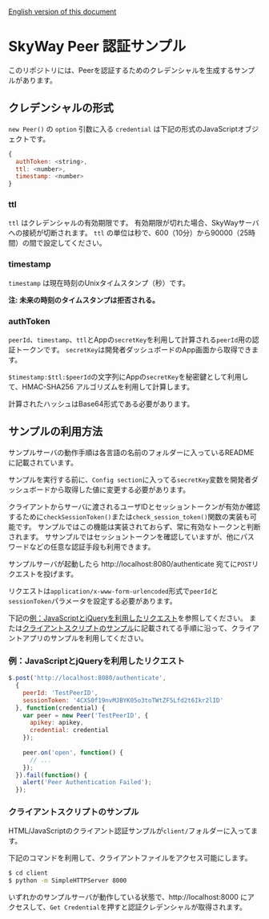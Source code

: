 [English version of this document](./README.md)

# SkyWay Peer 認証サンプル

このリポジトリには、Peerを認証するためのクレデンシャルを生成するサンプルがあります。

## クレデンシャルの形式

`new Peer()` の `option` 引数に入る `credential` は下記の形式のJavaScriptオブジェクトです。

```javascript
{
  authToken: <string>,
  ttl: <number>,
  timestamp: <number>
}
```

### ttl

`ttl` はクレデンシャルの有効期限です。
有効期限が切れた場合、SkyWayサーバへの接続が切断されます。
`ttl` の単位は秒で、600（10分）から90000（25時間）の間で設定してください。

### timestamp

`timestamp` は現在時刻のUnixタイムスタンプ（秒）です。

**注: 未来の時刻のタイムスタンプは拒否される。**

### authToken

`peerId`、`timestamp`、`ttl`とAppの`secretKey`を利用して計算される`peerId`用の認証トークンです。
`secretKey`は開発者ダッシュボードのApp画面から取得できます。

`$timestamp:$ttl:$peerId`の文字列にAppの`secretKey`を秘密鍵として利用して、HMAC-SHA256 アルゴリズムを利用して計算します。

計算されたハッシュはBase64形式である必要があります。


## サンプルの利用方法

サンプルサーバの動作手順は各言語の名前のフォルダーに入っているREADMEに記載されています。

サンプルを実行する前に、`Config section`に入ってる`secretKey`変数を開発者ダッシュボードから取得した値に変更する必要があります。

クライアントからサーバに渡されるユーザIDとセッショントークンが有効か確認するために`checkSessionToken()`または`check_session_token()`関数の実装も可能です。
サンプルではこの機能は実装されておらず、常に有効なトークンと判断されます。
ササンプルではセッショントークンを確認していますが、他にパスワードなどの任意な認証手段も利用できます。

サンプルサーバが起動したら http://localhost:8080/authenticate 宛てに`POST`リクエストを投げます。

リクエストは`application/x-www-form-urlencoded`形式で`peerId`と`sessionToken`パラメータを設定する必要があります。

下記の[例：JavaScriptとjQueryを利用したリクエスト](#例javascriptとjqueryを利用したリクエスト)を参照してください。
または[クライアントスクリプトのサンプル](#クライアントスクリプトのサンプル)に記載されてる手順に沿って、クライアントアプリのサンプルを利用してください。

### 例：JavaScriptとjQueryを利用したリクエスト

```javascript
$.post('http://localhost:8080/authenticate',
  {
    peerId: 'TestPeerID',
    sessionToken: '4CXS0f19nvMJBYK05o3toTWtZF5Lfd2t6Ikr2lID'
  }, function(credential) {
    var peer = new Peer('TestPeerID', {
      apikey: apikey,
      credential: credential
    });
    
    peer.on('open', function() {
      // ...
    });
  }).fail(function() {
    alert('Peer Authentication Failed');
  });
```

### クライアントスクリプトのサンプル

HTML/JavaScriptのクライアント認証サンプルが`client/`フォルダーに入ってます。

下記のコマンドを利用して、クライアントファイルをアクセス可能にします。
```bash
$ cd client
$ python -m SimpleHTTPServer 8000
```

いずれかのサンプルサーバが動作している状態で、http://localhost:8000 にアクセスして、`Get Credential`を押すと認証クレデンシャルが取得されます。
